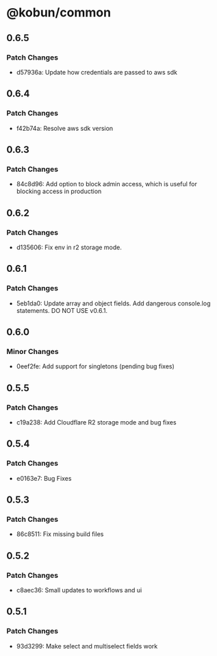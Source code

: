# @kobun/common

## 0.6.5

### Patch Changes

- d57936a: Update how credentials are passed to aws sdk

## 0.6.4

### Patch Changes

- f42b74a: Resolve aws sdk version

## 0.6.3

### Patch Changes

- 84c8d96: Add option to block admin access, which is useful for blocking access in production

## 0.6.2

### Patch Changes

- d135606: Fix env in r2 storage mode.

## 0.6.1

### Patch Changes

- 5eb1da0: Update array and object fields. Add dangerous console.log statements. DO NOT USE v0.6.1.

## 0.6.0

### Minor Changes

- 0eef2fe: Add support for singletons (pending bug fixes)

## 0.5.5

### Patch Changes

- c19a238: Add Cloudflare R2 storage mode and bug fixes

## 0.5.4

### Patch Changes

- e0163e7: Bug Fixes

## 0.5.3

### Patch Changes

- 86c8511: Fix missing build files

## 0.5.2

### Patch Changes

- c8aec36: Small updates to workflows and ui

## 0.5.1

### Patch Changes

- 93d3299: Make select and multiselect fields work
